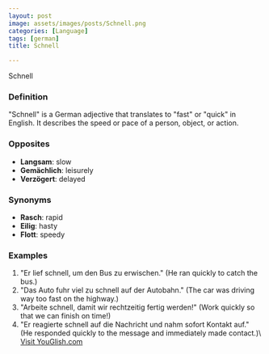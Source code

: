 ```yaml
---
layout: post
image: assets/images/posts/Schnell.png
categories: [Language]
tags: [german]
title: Schnell

---
```


Schnell

### Definition

"Schnell" is a German adjective that translates to "fast" or "quick" in English. It describes the speed or pace of a person, object, or action.

### Opposites

- **Langsam**: slow
- **Gemächlich**: leisurely
- **Verzögert**: delayed

### Synonyms

- **Rasch**: rapid
- **Eilig**: hasty
- **Flott**: speedy

### Examples

1. "Er lief schnell, um den Bus zu erwischen." (He ran quickly to catch the bus.)
2. "Das Auto fuhr viel zu schnell auf der Autobahn." (The car was driving way too fast on the highway.)
3. "Arbeite schnell, damit wir rechtzeitig fertig werden!" (Work quickly so that we can finish on time!)
4. "Er reagierte schnell auf die Nachricht und nahm sofort Kontakt auf." (He responded quickly to the message and immediately made contact.)\ <a id="yg-widget-0" class="youglish-widget" data-query="Schnell" data-lang="german" data-components="8412" data-auto-start="0" data-bkg-color="theme_light" data-title="How%20to%20pronounce%20Schnell%20in%20German"  rel="nofollow" href="https://youglish.com">Visit YouGlish.com</a><script async src="https://youglish.com/public/emb/widget.js" charset="utf-8"></script>